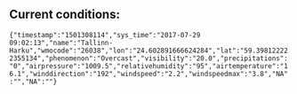 ## Current conditions: 
 ``` {"timestamp":"1501308114","sys_time":"2017-07-29 09:02:13","name":"Tallinn-Harku","wmocode":"26038","lon":"24.602891666624284","lat":"59.398122222355134","phenomenon":"Overcast","visibility":"20.0","precipitations":"0","airpressure":"1009.5","relativehumidity":"95","airtemperature":"16.1","winddirection":"192","windspeed":"2.2","windspeedmax":"3.8","NA":"","NA":""} ```
